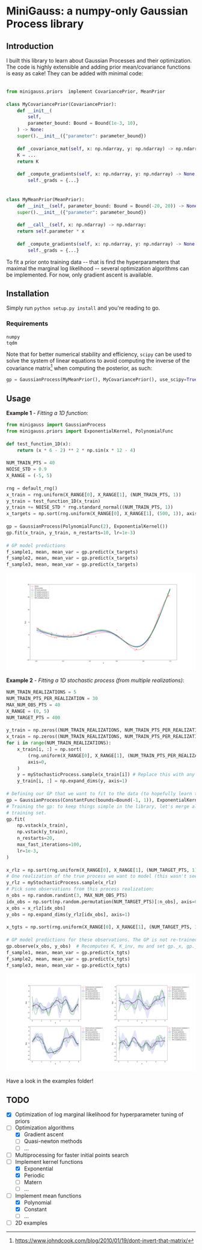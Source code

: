 # MiniGauss: a numpy-only Gaussian Process library

## Introduction

I built this library to learn about Gaussian Processes and their optimization. The code is highly
extensible and adding prior mean/covariance functions is easy as cake! They can be added with
minimal code:

```python

from minigauss.priors  implement CovariancePrior, MeanPrior

class MyCovariancePrior(CovariancePrior):
    def __init__(
        self,
        parameter_bound: Bound = Bound(1e-3, 10),
    ) -> None:
	super().__init__({"parameter": parameter_bound})

    def _covariance_mat(self, x: np.ndarray, y: np.ndarray) -> np.ndarray:
	K = ...
	return K

    def _compute_gradients(self, x: np.ndarray, y: np.ndarray) -> None:
        self._grads = {...}


class MyMeanPrior(MeanPrior):
    def __init__(self, parameter_bound: Bound = Bound(-20, 20)) -> None:
	super().__init__({"parameter": parameter_bound})

    def __call__(self, x: np.ndarray) -> np.ndarray:
	return self.parameter * x

    def _compute_gradients(self, x: np.ndarray, y: np.ndarray) -> None:
        self._grads = {...}
```


To fit a prior onto training data -- that is find the hyperparameters that maximal the marginal log likelihood --
several optimization algorithms can be implemented. For now, only gradient ascent is available.

## Installation

Simply run `python setup.py install` and you're reading to go.

### Requirements
```
numpy
tqdm
```
Note that for better numerical stability and efficiency, `scipy` can be used to solve the system of
linear equations to avoid computing the inverse of the covariance matrix[^1] when computing the
posterior, as such: 
```python
gp = GaussianProcess(MyMeanPrior(), MyCovariancePrior(), use_scipy=True)
```

[^1]: https://www.johndcook.com/blog/2010/01/19/dont-invert-that-matrix/  

## Usage

**Example 1** - *Fitting a 1D function*:
```python
from minigauss import GaussianProcess
from minigauss.priors import ExponentialKernel, PolynomialFunc

def test_function_1D(x):
    return (x * 6 - 2) ** 2 * np.sin(x * 12 - 4)

NUM_TRAIN_PTS = 40
NOISE_STD = 0.9
X_RANGE = (-5, 5)

rng = default_rng()
x_train = rng.uniform(X_RANGE[0], X_RANGE[1], (NUM_TRAIN_PTS, 1))
y_train = test_function_1D(x_train)
y_train += NOISE_STD * rng.standard_normal((NUM_TRAIN_PTS, 1))
x_targets = np.sort(rng.uniform(X_RANGE[0], X_RANGE[1], (500, 1)), axis=0)

gp = GaussianProcess(PolynomialFunc(2), ExponentialKernel())
gp.fit(x_train, y_train, n_restarts=10, lr=1e-3)

# GP model predictions
f_sample1, mean, mean_var = gp.predict(x_targets)
f_sample2, mean, mean_var = gp.predict(x_targets)
f_sample3, mean, mean_var = gp.predict(x_targets)
```
![Example 1: posterior distribution](fig/example1.png)

**Example 2** - *Fitting a 1D stochastic process (from multiple realizations)*:
```python
NUM_TRAIN_REALIZATIONS = 5
NUM_TRAIN_PTS_PER_REALIZATION = 30
MAX_NUM_OBS_PTS = 40
X_RANGE = (0, 5)
NUM_TARGET_PTS = 400

y_train = np.zeros((NUM_TRAIN_REALIZATIONS, NUM_TRAIN_PTS_PER_REALIZATION, 1))
x_train = np.zeros((NUM_TRAIN_REALIZATIONS, NUM_TRAIN_PTS_PER_REALIZATION, 1))
for i in range(NUM_TRAIN_REALIZATIONS):
    x_train[i, :] = np.sort(
        (rng.uniform(X_RANGE[0], X_RANGE[1], (NUM_TRAIN_PTS_PER_REALIZATION, 1))),
        axis=0,
    )
    y = myStochasticProcess.sample(x_train[i]) # Replace this with any process you can measure
    y_train[i, :] = np.expand_dims(y, axis=1)

# Defining our GP that we want to fit to the data (to hopefully learn the oracle hyperparameters)
gp = GaussianProcess(ConstantFunc(bounds=Bound(-1, 1)), ExponentialKernel())
# Training the gp: to keep things simple in the library, let's merge all data points into one
# training set.
gp.fit(
    np.vstack(x_train),
    np.vstack(y_train),
    n_restarts=20,
    max_fast_iterations=100,
    lr=1e-3,
)

x_rlz = np.sort(rng.uniform(X_RANGE[0], X_RANGE[1], (NUM_TARGET_PTS, 1)), axis=0)
# One realization of the true process we want to model (this wasn't seen during training):
y_rlz = myStochasticProcess.sample(x_rlz)
# Pick some observations from this process realization:
n_obs = np.random.randint(3, MAX_NUM_OBS_PTS)
idx_obs = np.sort(np.random.permutation(NUM_TARGET_PTS)[:n_obs], axis=0)
x_obs = x_rlz[idx_obs]
y_obs = np.expand_dims(y_rlz[idx_obs], axis=1)

x_tgts = np.sort(rng.uniform(X_RANGE[0], X_RANGE[1], (NUM_TARGET_PTS, 1)), axis=0)

# GP model predictions for these observations. The GP is not re-trained!
gp.observe(x_obs, y_obs)  # Recomputes K, K_inv, mu and set gp._x, gp._y
f_sample1, mean, mean_var = gp.predict(x_tgts)
f_sample2, mean, mean_var = gp.predict(x_tgts)
f_sample3, mean, mean_var = gp.predict(x_tgts)
```
![Example 2: posterior distributions](fig/process_fitting_2.png)


Have a look in the examples folder!


## TODO

- [x] Optimization of log marginal likelihood for hyperparameter tuning of priors
- [ ] Optimization algorithms
	- [x] Gradient ascent
	- [ ] Quasi-newton methods
    - [ ] ...
- [ ] Multiprocessing for faster initial points search
- [ ] Implement kernel functions
	- [x] Exponential
    - [x] Periodic
	- [ ] Matern
	- [ ] ...
- [ ] Implement mean functions
	- [x] Polynomial
	- [x] Constant
	- [ ] ...
- [ ] 2D examples
